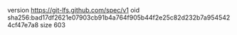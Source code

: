 version https://git-lfs.github.com/spec/v1
oid sha256:bad17df2621e07903cb91b4a764f905b44f2e25c82d232b7a9545424cf47e7a8
size 603
